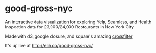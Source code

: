 good-gross-nyc
==============

An interactive data visualization for exploring Yelp, Seamless, and Health Inspection data for 23,000/24,000 Restaurants in New York City

Made with d3, google closure, and square's amazing [crossfilter](http://square.github.io/crossfilter/)

It's up live at http://elih.co/good-gross-nyc/